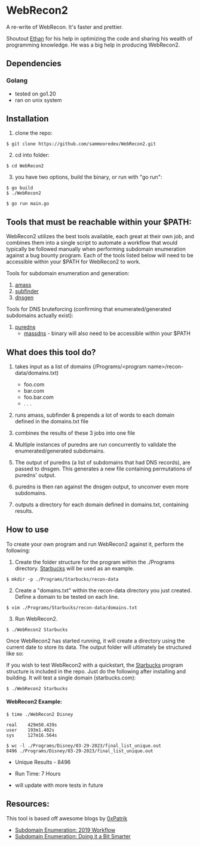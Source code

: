 # WebRecon2

A re-write of WebRecon. It's faster and prettier.

Shoutout [Ethan](https://github.com/applevac) for his help in optimizing the code and sharing his wealth of programming knowledge. He was a big help in producing WebRecon2.

## Dependencies
### Golang
* tested on go1.20
* ran on unix system

## Installation
1. clone the repo:
```
$ git clone https://github.com/sammooredev/WebRecon2.git
```
2. cd into folder:
```
$ cd WebRecon2
```
3. you have two options, build the binary, or run with "go run":
```
$ go build 
$ ./WebRecon2
```
```
$ go run main.go
```

## Tools that must be reachable within your $PATH:
WebRecon2 utilizes the best tools available, each great at their own job, and combines them into a single script to automate a workflow that would typically be followed manually when performing subdomain enumeration against a bug bounty program. Each of the tools listed below will need to be accessible within your $PATH for WebRecon2 to work. 

Tools for subdomain enumeration and generation:
1. [amass](https://github.com/OWASP/Amass)
2. [subfinder](https://github.com/projectdiscovery/subfinder)
3. [dnsgen](https://github.com/ProjectAnte/dnsgen)

Tools for DNS bruteforcing (confirming that enumerated/generated subdomains actually exist):
1. [puredns](https://github.com/d3mondev/puredns)
    * [massdns](https://github.com/blechschmidt/massdns) - binary will also need to be accessible within your $PATH


## What does this tool do?
1. takes input as a list of domains (/Programs/\<program name>/recon-data/domains.txt)
    * foo.com 
    * bar.com
    * foo.bar.com
    * . . .
2. runs amass, subfinder & prepends a lot of words to each domain defined in the domains.txt file

3. combines the results of these 3 jobs into one file

4. Multiple instances of puredns are run concurrently to validate the enumerated/generated subdomains. 

5. The output of puredns (a list of subdomains that had DNS records), are passed to dnsgen. This generates a new file containing permutations of puredns' output.

6. puredns is then ran against the dnsgen output, to unconver even more subdomains.

7. outputs a directory for each domain defined in domains.txt, containing results. 

## How to use

To create your own program and run WebRecon2 against it, perform the following:

1. Create the folder structure for the program within the ./Programs directory. [Starbucks](https://hackerone.com/starbucks?type=team) will be used as an example.
```
$ mkdir -p ./Programs/Starbucks/recon-data
```
2. Create a "domains.txt" within the recon-data directory you just created. Define a domain to be tested on each line.
```
$ vim ./Programs/Starbucks/recon-data/domains.txt
```  
3. Run WebRecon2.
```
$ ./WebRecon2 Starbucks
```  
Once WebRecon2 has started running, it will create a directory using the current date to store its data.
The output folder will ultimately be structured like so:


If you wish to test WebRecon2 with a quickstart, the [Starbucks](https://hackerone.com/starbucks?type=team) program structure is included in the repo. Just do the following after installing and building. It will test a single domain (starbucks.com):
```
$ ./WebRecon2 Starbucks
``` 

#### WebRecon2 Example:
```
$ time ./WebRecon2 Disney

real    429m50.439s
user    193m1.402s
sys     127m16.564s

$ wc -l ./Programs/Disney/03-29-2023/final_list_unique.out
8496 ./Programs/Disney/03-29-2023/final_list_unique.out
```
* Unique Results - 8496
* Run Time: 7 Hours 

* will update with more tests in future

## Resources: 

This tool is based off awesome blogs by [0xPatrik](https://twitter.com/0xpatrik?lang=en)
* [Subdomain Enumeration: 2019 Workflow](https://0xpatrik.com/subdomain-enumeration-2019/)
* [Subdomain Enumeration: Doing it a Bit Smarter](https://0xpatrik.com/subdomain-enumeration-smarter/)